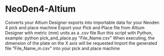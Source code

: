 # NeoDen4-Altium
Converts your Altium Designer exports into importable data for your Neoden 4 pick and place machine
Export your Pick and Place file from Altium Designer with metric (mm) units as a .csv file
Run this script with Python, example: python pick_and_place.py "File_Name.csv"
When executing, the dimension of the plate on the X axis will be requested
Import the generated file "File_Name_m.csv" into your pick and place machine
